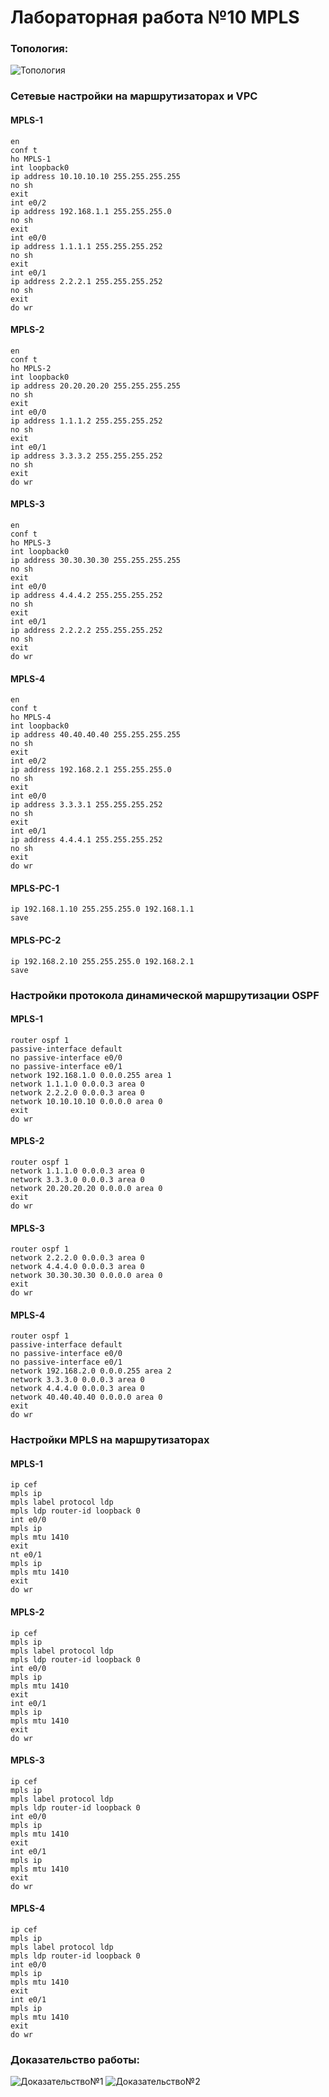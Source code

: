 # Лабораторная работа №10 MPLS

### Топология:

![Топология](https://github.com/ozorolol/web/blob/main/img/mpls1.png)

### Сетевые настройки на маршрутизаторах и VPC
#### MPLS-1
  ```
  en
  conf t
  ho MPLS-1
  int loopback0 
  ip address 10.10.10.10 255.255.255.255
  no sh
  exit
  int e0/2
  ip address 192.168.1.1 255.255.255.0
  no sh
  exit
  int e0/0
  ip address 1.1.1.1 255.255.255.252 
  no sh 
  exit 
  int e0/1 
  ip address 2.2.2.1 255.255.255.252 
  no sh 
  exit 
  do wr 
  ```
#### MPLS-2
  ```
  en
  conf t
  ho MPLS-2
  int loopback0 
  ip address 20.20.20.20 255.255.255.255
  no sh
  exit
  int e0/0
  ip address 1.1.1.2 255.255.255.252 
  no sh 
  exit 
  int e0/1 
  ip address 3.3.3.2 255.255.255.252 
  no sh 
  exit 
  do wr 
  ```
#### MPLS-3
  ```
  en
  conf t
  ho MPLS-3
  int loopback0 
  ip address 30.30.30.30 255.255.255.255
  no sh
  exit
  int e0/0
  ip address 4.4.4.2 255.255.255.252 
  no sh 
  exit 
  int e0/1 
  ip address 2.2.2.2 255.255.255.252 
  no sh 
  exit 
  do wr 
  ```
#### MPLS-4
  ```
  en
  conf t
  ho MPLS-4
  int loopback0 
  ip address 40.40.40.40 255.255.255.255
  no sh
  exit
  int e0/2
  ip address 192.168.2.1 255.255.255.0
  no sh
  exit
  int e0/0
  ip address 3.3.3.1 255.255.255.252 
  no sh 
  exit 
  int e0/1 
  ip address 4.4.4.1 255.255.255.252 
  no sh 
  exit 
  do wr 
  ```
#### MPLS-PC-1
  ```
  ip 192.168.1.10 255.255.255.0 192.168.1.1
  save
  ```
#### MPLS-PC-2
  ```
  ip 192.168.2.10 255.255.255.0 192.168.2.1
  save
  ```
###  Настройки протокола динамической маршрутизации OSPF
#### MPLS-1
```
router ospf 1  
passive-interface default  
no passive-interface e0/0 
no passive-interface e0/1 
network 192.168.1.0 0.0.0.255 area 1  
network 1.1.1.0 0.0.0.3 area 0 
network 2.2.2.0 0.0.0.3 area 0 
network 10.10.10.10 0.0.0.0 area 0 
exit 
do wr
```
#### MPLS-2
```
router ospf 1  
network 1.1.1.0 0.0.0.3 area 0 
network 3.3.3.0 0.0.0.3 area 0 
network 20.20.20.20 0.0.0.0 area 0 
exit 
do wr
```
#### MPLS-3
```
router ospf 1  
network 2.2.2.0 0.0.0.3 area 0 
network 4.4.4.0 0.0.0.3 area 0 
network 30.30.30.30 0.0.0.0 area 0 
exit
do wr
```
#### MPLS-4
```
router ospf 1  
passive-interface default 
no passive-interface e0/0 
no passive-interface e0/1 
network 192.168.2.0 0.0.0.255 area 2 
network 3.3.3.0 0.0.0.3 area 0 
network 4.4.4.0 0.0.0.3 area 0 
network 40.40.40.40 0.0.0.0 area 0 
exit 
do wr
```

### Настройки MPLS на маршрутизаторах
#### MPLS-1
  ```
  ip cef  
  mpls ip  
  mpls label protocol ldp  
  mpls ldp router-id loopback 0  
  int e0/0 
  mpls ip 
  mpls mtu 1410 
  exit 
  nt e0/1 
  mpls ip 
  mpls mtu 1410 
  exit
  do wr
  ```
#### MPLS-2
  ```
  ip cef 
  mpls ip 
  mpls label protocol ldp 
  mpls ldp router-id loopback 0 
  int e0/0 
  mpls ip 
  mpls mtu 1410 
  exit 
  int e0/1 
  mpls ip 
  mpls mtu 1410 
  exit
  do wr
  ```
#### MPLS-3 
  ```
  ip cef 
  mpls ip 
  mpls label protocol ldp 
  mpls ldp router-id loopback 0 
  int e0/0 
  mpls ip 
  mpls mtu 1410 
  exit 
  int e0/1 
  mpls ip 
  mpls mtu 1410 
  exit
  do wr
  ```
#### MPLS-4
  ```
  ip cef 
  mpls ip 
  mpls label protocol ldp 
  mpls ldp router-id loopback 0 
  int e0/0 
  mpls ip 
  mpls mtu 1410 
  exit 
  int e0/1 
  mpls ip 
  mpls mtu 1410 
  exit
  do wr
  ```
### Доказательство работы:
![Доказательство№1](https://github.com/ozorolol/web/blob/main/img/mpls2.png)
![Доказательство№2](https://github.com/ozorolol/web/blob/main/img/mpls3.png)
